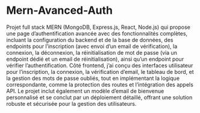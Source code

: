 
# Mern-Avanced-Auth


Projet full stack MERN (MongoDB, Express.js, React, Node.js) qui propose une page d’authentification avancée avec des fonctionnalités complètes, incluant la configuration du backend et de la base de données, des endpoints pour l’inscription (avec envoi d’un email de vérification), la connexion, la déconnexion, la réinitialisation de mot de passe (via un endpoint dédié et un email de réinitialisation), ainsi qu’un endpoint pour vérifier l’authentification. Côté frontend, j’ai conçu des interfaces utilisateur pour l’inscription, la connexion, la vérification d’email, le tableau de bord, et la gestion des mots de passe oubliés, tout en implémentant la logique correspondante, comme la protection des routes et l’intégration des appels API. Le projet inclut également un modèle d’email de bienvenue personnalisé et se conclut par un déploiement détaillé, offrant une solution robuste et sécurisée pour la gestion des utilisateurs.


